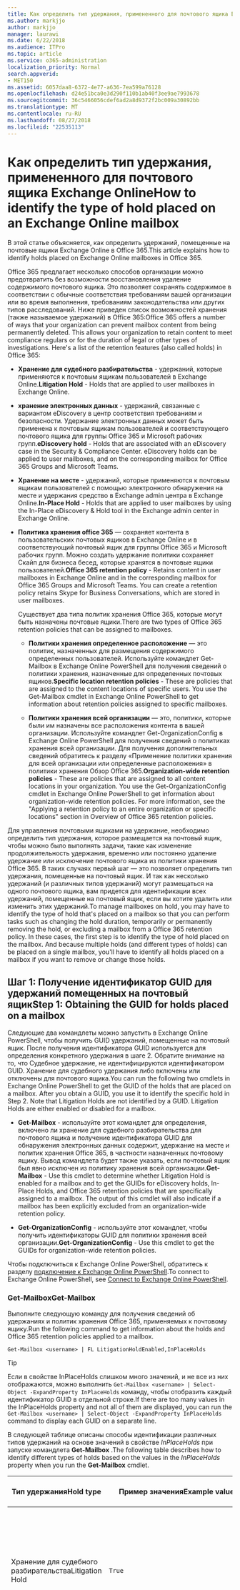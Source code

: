 ```yaml
---
title: Как определить тип удержания, примененного для почтового ящика Exchange Online
ms.author: markjjo
author: markjjo
manager: laurawi
ms.date: 6/22/2018
ms.audience: ITPro
ms.topic: article
ms.service: o365-administration
localization_priority: Normal
search.appverid:
- MET150
ms.assetid: 6057daa8-6372-4e77-a636-7ea599a76128
ms.openlocfilehash: d24e51bca0e3d290f110b1ab40f3ee9ae7993678
ms.sourcegitcommit: 36c5466056cdef6ad2a8d9372f2bc009a30892bb
ms.translationtype: MT
ms.contentlocale: ru-RU
ms.lasthandoff: 08/27/2018
ms.locfileid: "22535113"
---
```

# <a name="how-to-identify-the-type-of-hold-placed-on-an-exchange-online-mailbox"></a><span data-ttu-id="23e3f-102">Как определить тип удержания, примененного для почтового ящика Exchange Online</span><span class="sxs-lookup"><span data-stu-id="23e3f-102">How to identify the type of hold placed on an Exchange Online mailbox</span></span>

<span data-ttu-id="23e3f-103">В этой статье объясняется, как определить удержаний, помещенные на почтовые ящики Exchange Online в Office 365.</span><span class="sxs-lookup"><span data-stu-id="23e3f-103">This article explains how to identify holds placed on Exchange Online mailboxes in Office 365.</span></span>

<span data-ttu-id="23e3f-p101">Office 365 предлагает несколько способов организации можно предотвратить без возможности восстановления удаление содержимого почтового ящика. Это позволяет сохранять содержимое в соответствии с обычные соответствия требованиям вашей организации или во время выполнения, требованиям законодательства или других типов расследований. Ниже приведен список возможностей хранения (также называемое удержаний) в Office 365:</span><span class="sxs-lookup"><span data-stu-id="23e3f-p101">Office 365 offers a number of ways that your organization can prevent mailbox content from being permanently deleted. This allows your organization to retain content to meet compliance regulars or for the duration of legal or other types of investigations. Here's a list of the retention features (also called holds) in Office 365:</span></span>

- <span data-ttu-id="23e3f-107">**Хранение для судебного разбирательства** - удержаний, которые применяются к почтовым ящикам пользователей в Exchange Online.</span><span class="sxs-lookup"><span data-stu-id="23e3f-107">**Litigation Hold** - Holds that are applied to user mailboxes in Exchange Online.</span></span>

- <span data-ttu-id="23e3f-p102">**хранение электронных данных** - удержаний, связанные с вариантом eDiscovery в центр соответствия требованиям и безопасности. Удержание электронных данных может быть применена к почтовым ящикам пользователей и соответствующего почтового ящика для группы Office 365 и Microsoft рабочих групп.</span><span class="sxs-lookup"><span data-stu-id="23e3f-p102">**eDiscovery hold** - Holds that are associated with an eDiscovery case in the Security & Compliance Center. eDiscovery holds can be applied to user mailboxes, and on the corresponding mailbox for Office 365 Groups and Microsoft Teams.</span></span>

- <span data-ttu-id="23e3f-110">**Хранение на месте** - удержаний, которые применяются к почтовым ящикам пользователей с помощью электронного обнаружения на месте и удержания средство в Exchange admin центра в Exchange Online.</span><span class="sxs-lookup"><span data-stu-id="23e3f-110">**In-Place Hold** - Holds that are applied to user mailboxes by using the In-Place eDiscovery & Hold tool in the Exchange admin center in Exchange Online.</span></span>

- <span data-ttu-id="23e3f-p103">**Политика хранения office 365** — сохраняет контента в пользовательских почтовых ящиков в Exchange Online и в соответствующий почтовый ящик для группы Office 365 и Microsoft рабочих групп. Можно создать удержание политики сохраняет Скайп для бизнеса бесед, которые хранятся в почтовые ящики пользователей.</span><span class="sxs-lookup"><span data-stu-id="23e3f-p103">**Office 365 retention policy** - Retains content in user mailboxes in Exchange Online and in the corresponding mailbox for Office 365 Groups and Microsoft Teams. You can create a retention policy retains Skype for Business Conversations, which are stored in user mailboxes.</span></span>

  <span data-ttu-id="23e3f-113">Существует два типа политик хранения Office 365, которые могут быть назначены почтовые ящики.</span><span class="sxs-lookup"><span data-stu-id="23e3f-113">There are two types of Office 365 retention policies that can be assigned to mailboxes.</span></span>

    - <span data-ttu-id="23e3f-p104">**Политики хранения определенное расположение** — это политик, назначенных для размещения содержимого определенных пользователей. Используйте командлет Get-Mailbox в Exchange Online PowerShell для получения сведений о политики хранения, назначенные для определенных почтовых ящиков.</span><span class="sxs-lookup"><span data-stu-id="23e3f-p104">**Specific location retention policies** - These are policies that are assigned to the content locations of specific users. You use the Get-Mailbox cmdlet in Exchange Online PowerShell to get information about retention policies assigned to specific mailboxes.</span></span>

    - <span data-ttu-id="23e3f-p105">**Политики хранения всей организации** — это, политики, которые были им назначены все расположения контента в вашей организации. Используйте командлет Get-OrganizationConfig в Exchange Online PowerShell для получения сведений о политиках хранения всей организации. Для получения дополнительных сведений обратитесь к разделу «Применение политики хранения для всей организации или определенные расположения» в политики хранения Обзор Office 365.</span><span class="sxs-lookup"><span data-stu-id="23e3f-p105">**Organization-wide retention policies** - These are policies that are assigned to all content locations in your organization. You use the Get-OrganizationConfig cmdlet in Exchange Online PowerShell to get information about organization-wide retention policies. For more information, see the "Applying a retention policy to an entire organization or specific locations" section in Overview of Office 365 retention policies.</span></span>

<span data-ttu-id="23e3f-p106">Для управления почтовыми ящиками на удержание, необходимо определить тип удержания, которое размещается на почтовый ящик, чтобы можно было выполнять задачи, такие как изменение продолжительность удержания, временно или постоянно удаление удержание или исключение почтового ящика из политики хранения Office 365. В таких случаях первый шаг — это позволяет определить тип удержания, помещенные на почтовый ящик. И так как несколько удержаний (и различных типов удержаний) могут размещаться на одного почтового ящика, вам придется для идентификации всех удержаний, помещенные на почтовый ящик, если вы хотите удалить или изменить этих удержаний.</span><span class="sxs-lookup"><span data-stu-id="23e3f-p106">To manage mailboxes on hold, you may have to identify the type of hold that's placed on a mailbox so that you can perform tasks such as changing the hold duration, temporarily or permanently removing the hold, or excluding a mailbox from a Office 365 retention policy. In these cases, the first step is to identify the type of hold placed on the mailbox. And because multiple holds (and different types of holds) can be placed on a single mailbox, you'll have to identify all holds placed on a mailbox if you want to remove or change those holds.</span></span>

## <a name="step-1-obtaining-the-guid-for-holds-placed-on-a-mailbox"></a><span data-ttu-id="23e3f-122">Шаг 1: Получение идентификатор GUID для удержаний помещенных на почтовый ящик</span><span class="sxs-lookup"><span data-stu-id="23e3f-122">Step 1: Obtaining the GUID for holds placed on a mailbox</span></span>

<span data-ttu-id="23e3f-p107">Следующие два командлеты можно запустить в Exchange Online PowerShell, чтобы получить GUID удержаний, помещенные на почтовый ящик. После получения идентификатора GUID используется для определения конкретного удержания в шаге 2. Обратите внимание на то, что Судебное удержание, не идентифицируются идентификатором GUID. Хранение для судебного удержания либо включены или отключены для почтового ящика.</span><span class="sxs-lookup"><span data-stu-id="23e3f-p107">You can run the following two cmdlets in Exchange Online PowerShell to get the GUID of the holds that are placed on a mailbox. After you obtain a GUID, you use it to identify the specific hold in Step 2. Note that Litigation Holds are not identified by a GUID. Litigation Holds are either enabled or disabled for a mailbox.</span></span>

- <span data-ttu-id="23e3f-p108">**Get-Mailbox** - используйте этот командлет для определения, включено ли хранение для судебного разбирательства для почтового ящика и получение идентификатора GUID для обнаружения электронных данных содержит, удержание на месте и политик хранения Office 365, в частности назначенных почтовому ящику. Вывод командлета будет также указать, если почтовый ящик был явно исключен из политику хранения всей организации.</span><span class="sxs-lookup"><span data-stu-id="23e3f-p108">**Get-Mailbox** - Use this cmdlet to determine whether Litigation Hold is enabled for a mailbox and to get the GUIDs for eDiscovery holds, In-Place Holds, and Office 365 retention policies that are specifically assigned to a mailbox. The output of this cmdlet will also indicate if a mailbox has been explicitly excluded from an organization-wide retention policy.</span></span>

- <span data-ttu-id="23e3f-129">**Get-OrganizationConfig** - используйте этот командлет, чтобы получить идентификаторы GUID для политики хранения всей организации.</span><span class="sxs-lookup"><span data-stu-id="23e3f-129">**Get-OrganizationConfig** - Use this cmdlet to get the GUIDs for organization-wide retention policies.</span></span>

<span data-ttu-id="23e3f-130">Чтобы подключиться к Exchange Online PowerShell, обратитесь к разделу [подключение к Exchange Online PowerShell](https://docs.microsoft.com/powershell/exchange/exchange-online/connect-to-exchange-online-powershell/connect-to-exchange-online-powershell?view=exchange-ps).</span><span class="sxs-lookup"><span data-stu-id="23e3f-130">To connect to Exchange Online PowerShell, see [Connect to Exchange Online PowerShell](https://docs.microsoft.com/powershell/exchange/exchange-online/connect-to-exchange-online-powershell/connect-to-exchange-online-powershell?view=exchange-ps).</span></span>

### <a name="get-mailbox"></a><span data-ttu-id="23e3f-131">Get-Mailbox</span><span class="sxs-lookup"><span data-stu-id="23e3f-131">Get-Mailbox</span></span>

<span data-ttu-id="23e3f-132">Выполните следующую команду для получения сведений об удержаниях и политик хранения Office 365, применяемых к почтовому ящику.</span><span class="sxs-lookup"><span data-stu-id="23e3f-132">Run the following command to get information about the holds and Office 365 retention policies applied to a mailbox.</span></span>

```
Get-Mailbox <username> | FL LitigationHoldEnabled,InPlaceHolds
```

> [!TIP]
> <span data-ttu-id="23e3f-133">Если в свойстве InPlaceHolds слишком много значений, и не все из них отображаются, можно выполнить `Get-Mailbox <username> | Select-Object -ExpandProperty InPlaceHolds` команду, чтобы отобразить каждый идентификатор GUID в отдельной строке.</span><span class="sxs-lookup"><span data-stu-id="23e3f-133">If there are too many values in the InPlaceHolds property and not all of them are displayed, you can run the `Get-Mailbox <username> | Select-Object -ExpandProperty InPlaceHolds` command to display each GUID on a separate line.</span></span>

<span data-ttu-id="23e3f-134">В следующей таблице описаны способы идентификации различных типов удержаний на основе значений в свойстве *InPlaceHolds* при запуске командлета **Get-Mailbox** .</span><span class="sxs-lookup"><span data-stu-id="23e3f-134">The following table describes how to identify different types of holds based on the values in the *InPlaceHolds* property when you run the **Get-Mailbox** cmdlet.</span></span>


|<span data-ttu-id="23e3f-135">Тип удержания</span><span class="sxs-lookup"><span data-stu-id="23e3f-135">Hold type</span></span>  |<span data-ttu-id="23e3f-136">Пример значения</span><span class="sxs-lookup"><span data-stu-id="23e3f-136">Example value</span></span>  |<span data-ttu-id="23e3f-137">Как определить удержания</span><span class="sxs-lookup"><span data-stu-id="23e3f-137">How to identify the hold</span></span>  |
|---------|---------|---------|
|<span data-ttu-id="23e3f-138">Хранение для судебного разбирательства</span><span class="sxs-lookup"><span data-stu-id="23e3f-138">Litigation Hold</span></span>     |    `True`     |     <span data-ttu-id="23e3f-139">Хранение для судебного разбирательства включен для почтового ящика, если свойство *LitigationHoldEnabled* имеет значение `True`.</span><span class="sxs-lookup"><span data-stu-id="23e3f-139">Litigation Hold is enabled for a mailbox if the *LitigationHoldEnabled* property is set to `True`.</span></span>    |
|<span data-ttu-id="23e3f-140">Удержание электронных данных</span><span class="sxs-lookup"><span data-stu-id="23e3f-140">eDiscovery hold</span></span>     |  `UniH7d895d48-7e23-4a8d-8346-533c3beac15d`       |   <span data-ttu-id="23e3f-p109">*Свойство InPlaceHolds* содержит идентификатор GUID для любого удержания, связанные с вариантом eDiscovery в центр соответствия требованиям и безопасности. Чтобы узнать, это удержание электронных данных, так как код GUID начинается с `UniH` префикс (который обозначает единой хранения).</span><span class="sxs-lookup"><span data-stu-id="23e3f-p109">The *InPlaceHolds property* contains the GUID of any hold associated with an eDiscovery case in the Security & Compliance Center. You can tell this is an eDiscovery hold because the GUID starts with the `UniH` prefix (which denotes a Unified Hold).</span></span>      |
|<span data-ttu-id="23e3f-143">Хранение на месте</span><span class="sxs-lookup"><span data-stu-id="23e3f-143">In-Place Hold</span></span>     |     `c0ba3ce811b6432a8751430937152491` <br/> <span data-ttu-id="23e3f-144">или</span><span class="sxs-lookup"><span data-stu-id="23e3f-144">or</span></span> <br/> `cld9c0a984ca74b457fbe4504bf7d3e00de`  |     <span data-ttu-id="23e3f-p110">Свойство *InPlaceHolds* содержит идентификатор GUID режима сохранения, помещенные на почтовый ящик. Чтобы узнать, это хранение на месте, так как код GUID не начинается с префикса или начинается с `cld` префикса.</span><span class="sxs-lookup"><span data-stu-id="23e3f-p110">The *InPlaceHolds* property contains the GUID of the In-Place Hold that's placed on the mailbox. You can tell this is an In-Place Hold because the GUID either doesn't start with a prefix or it starts with the `cld` prefix.</span></span>     |
|<span data-ttu-id="23e3f-147">Политика хранения Office 365, в частности применяется к почтовому ящику</span><span class="sxs-lookup"><span data-stu-id="23e3f-147">Office 365 retention policy specifically applied to the mailbox</span></span>     |    `mbxcdbbb86ce60342489bff371876e7f224:1` <br/> <span data-ttu-id="23e3f-148">или</span><span class="sxs-lookup"><span data-stu-id="23e3f-148">or</span></span> <br/> `skp127d7cf1076947929bf136b7a2a8c36f:3`     |     <span data-ttu-id="23e3f-p111">Свойство InPlaceHolds содержит GUID политики хранения любого заданного расположения, которая применяется к почтовому ящику. Можно определить политики хранения, так как код GUID начинается с `mbx` или `skp` префикса. `skp` Префикс указывает, что политика хранения применяется к Скайп для бизнеса бесед в почтовый ящик пользователя.</span><span class="sxs-lookup"><span data-stu-id="23e3f-p111">The InPlaceHolds property contains GUIDs of any specific location retention policy that's applied to the mailbox. You can identify retention policies because the GUID starts with the `mbx` or the `skp` prefix. The `skp` prefix indicates that the retention policy is applied to Skype for Business conversations in the user's mailbox.</span></span>    |
|<span data-ttu-id="23e3f-152">Исключить из политики хранения всей организации Office 365</span><span class="sxs-lookup"><span data-stu-id="23e3f-152">Excluded from an organization-wide Office 365 retention policy</span></span>     |   `-mbxe9b52bf7ab3b46a286308ecb29624696`      |     <span data-ttu-id="23e3f-153">Если почтовый ящик исключены из политики хранения всей организации Office 365, идентификатор GUID для почтового ящика исключается из политики хранения отображаемое в свойстве InPlaceHolds и отмечаются `-mbx` префикса.</span><span class="sxs-lookup"><span data-stu-id="23e3f-153">If a mailbox is excluded from an organization-wide Office 365 retention policy, the GUID for the retention policy the mailbox is excluded from is displayed in the InPlaceHolds property and is identified by the `-mbx` prefix.</span></span>    |

### <a name="get-organizationconfig"></a><span data-ttu-id="23e3f-154">Get-OrganizationConfig</span><span class="sxs-lookup"><span data-stu-id="23e3f-154">Get-OrganizationConfig</span></span>
<span data-ttu-id="23e3f-p112">Если свойство *InPlaceHolds* пустое при запуске командлета **Get-Mailbox** , по-прежнему могут существовать один или несколько всей организации Office 365 политики хранения применяется к почтовому ящику. Выполните следующую команду в Exchange Online PowerShell, чтобы получить список идентификаторов GUID для политики хранения всей организации Office 365.</span><span class="sxs-lookup"><span data-stu-id="23e3f-p112">If the *InPlaceHolds* property is empty when you run the **Get-Mailbox** cmdlet, there still may be one or more organization-wide Office 365 retention policies applied to the mailbox. Run the following command in Exchange Online PowerShell to get a list of GUIDs for organization-wide Office 365 retention policies.</span></span>

```
Get-OrganizationConfig | FL InPlaceHolds
```

> [!TIP]
> <span data-ttu-id="23e3f-157">Если в свойстве InPlaceHolds слишком много значений, и не все из них отображаются, можно выполнить `Get-OrganizationConfig | Select-Object -ExpandProperty InPlaceHolds` команду, чтобы отобразить каждый идентификатор GUID в отдельной строке.</span><span class="sxs-lookup"><span data-stu-id="23e3f-157">If there are too many values in the InPlaceHolds property and not all of them are displayed, you can run the `Get-OrganizationConfig | Select-Object -ExpandProperty InPlaceHolds` command to display each GUID on a separate line.</span></span>

<span data-ttu-id="23e3f-158">В следующей таблице описаны различные типы удержаний всей организации, а также для идентификации каждого типа на основании идентификаторы GUID, содержащихся в свойстве *InPlaceHolds* при запуске командлета **Get-OrganizationConfig** .</span><span class="sxs-lookup"><span data-stu-id="23e3f-158">The following table describes the different types of organization-wide holds and how to identify each type based on the GUIDs contained in *InPlaceHolds* property when you run the **Get-OrganizationConfig** cmdlet.</span></span>


|<span data-ttu-id="23e3f-159">Тип удержания</span><span class="sxs-lookup"><span data-stu-id="23e3f-159">Hold type</span></span>  |<span data-ttu-id="23e3f-160">Пример значения</span><span class="sxs-lookup"><span data-stu-id="23e3f-160">Example value</span></span>  |<span data-ttu-id="23e3f-161">Описание</span><span class="sxs-lookup"><span data-stu-id="23e3f-161">Description</span></span>  |
|---------|---------|---------|
|<span data-ttu-id="23e3f-162">Office 365 хранения политики применены к почтовые ящики Exchange, общих папок Exchange или группам чаты</span><span class="sxs-lookup"><span data-stu-id="23e3f-162">Office 365 retention policies applied to Exchange mailboxes, Exchange public folders, and Teams chats</span></span>    |      `mbx7cfb30345d454ac0a989ab3041051209:2`   |   <span data-ttu-id="23e3f-p113">Политики хранения всей организации применяются к почтовым ящикам Exchange, общие папки Exchange и чаты 1xN в группах Microsoft идентифицируются по GUID, начинающиеся со `mbx` префикса. Обратите внимание на то, что 1xN чаты хранятся в почтовом ящике отдельных чата участникам.</span><span class="sxs-lookup"><span data-stu-id="23e3f-p113">Organization-wide retention policies applied to Exchange mailboxes, Exchange public folders, and 1xN chats in Microsoft Teams are identified by GUIDs that start with the `mbx` prefix. Note that 1xN chats are stored in the mailbox of the individual chat participants.</span></span>      |
|<span data-ttu-id="23e3f-165">Office 365 хранения политики, применяемые к сообщениям, канал группы Office 365 и рабочих групп</span><span class="sxs-lookup"><span data-stu-id="23e3f-165">Office 365 retention policy applied to Office 365 Groups and Teams channel messages</span></span>     |   `grp1a0a132ee8944501a4bb6a452ec31171:3`      |    <span data-ttu-id="23e3f-p114">Политики хранения всей организации, применяемые к группам Office 365 и сообщения в группах Microsoft идентифицируются по GUID, начинающиеся со `grp` префикса. Обратите внимание на то, что сообщения хранятся в почтовом ящике группы, связанный с группы разработчиков Microsoft.</span><span class="sxs-lookup"><span data-stu-id="23e3f-p114">Organization-wide retention policies applied to Office 365 groups and channel messages in Microsoft Teams are identified by GUIDs that start with the `grp` prefix. Note that channel messages are stored in the group mailbox that is associated with a Microsoft Team.</span></span>     |

<span data-ttu-id="23e3f-168">Дополнительные политики хранения сведения, применяемые к группам Майкрософт содержатся в разделе» Расположение команды « [Обзор политик хранения](retention-policies.md#applying-a-retention-policy-to-an-entire-organization-or-specific-locations).</span><span class="sxs-lookup"><span data-stu-id="23e3f-168">For more information retention policies applied to Microsoft Teams, see the "Teams location" section [Overview of retention policies](retention-policies.md#applying-a-retention-policy-to-an-entire-organization-or-specific-locations).</span></span>

### <a name="understanding-the-format-of-the-inplaceholds-value-for-retention-policies"></a><span data-ttu-id="23e3f-169">Общие сведения о формате значение InPlaceHolds для политики хранения</span><span class="sxs-lookup"><span data-stu-id="23e3f-169">Understanding the format of the InPlaceHolds value for retention policies</span></span>

<span data-ttu-id="23e3f-p115">В дополнение к префикс (mbx, skp или группу), идентифицирующее элемент в свойство InPlaceHolds как политики хранения к Office 365 значение также содержит суффикс, идентифицирующий тип действия хранения, настроенной для политики. Например суффикс действие выделяется полужирным шрифтом в следующих примерах:</span><span class="sxs-lookup"><span data-stu-id="23e3f-p115">In addition to the prefix (mbx, skp, or grp) that identifies an item in the InPlaceHolds property as an Office 365 retention policy, the value also contains a suffix that identifies the type of retention action that's configured for the policy. For example, the action suffix is highlighted in bold type in the following examples:</span></span>

   <span data-ttu-id="23e3f-172">`skp127d7cf1076947929bf136b7a2a8c36f`**: 1**</span><span class="sxs-lookup"><span data-stu-id="23e3f-172">`skp127d7cf1076947929bf136b7a2a8c36f`**:1**</span></span>

   <span data-ttu-id="23e3f-173">`mbx7cfb30345d454ac0a989ab3041051209`**: 2**</span><span class="sxs-lookup"><span data-stu-id="23e3f-173">`mbx7cfb30345d454ac0a989ab3041051209`**:2**</span></span>

   <span data-ttu-id="23e3f-174">`grp1a0a132ee8944501a4bb6a452ec31171`**: 3**</span><span class="sxs-lookup"><span data-stu-id="23e3f-174">`grp1a0a132ee8944501a4bb6a452ec31171`**:3**</span></span>

<span data-ttu-id="23e3f-175">В следующей таблице приведены три возможных хранения действия:</span><span class="sxs-lookup"><span data-stu-id="23e3f-175">The following table defines the three possible retention actions:</span></span>

|<span data-ttu-id="23e3f-176">Значение</span><span class="sxs-lookup"><span data-stu-id="23e3f-176">Value</span></span>  |<span data-ttu-id="23e3f-177">Описание</span><span class="sxs-lookup"><span data-stu-id="23e3f-177">Description</span></span>  |
|---------|---------|
|<span data-ttu-id="23e3f-178">**1**</span><span class="sxs-lookup"><span data-stu-id="23e3f-178">**1**</span></span>     | <span data-ttu-id="23e3f-179">Указывает, что политика хранения настроена для удаления элементов; политика не сохраняет элементов.</span><span class="sxs-lookup"><span data-stu-id="23e3f-179">Indicates the retention policy is configured to delete items; the policy doesn't retain items.</span></span>        |
|<span data-ttu-id="23e3f-180">**2**</span><span class="sxs-lookup"><span data-stu-id="23e3f-180">**2**</span></span>    |    <span data-ttu-id="23e3f-181">Указывает, что политика хранения настроена для хранения элементов; политика не удаляет элементы, по истечении срока хранения.</span><span class="sxs-lookup"><span data-stu-id="23e3f-181">Indicates the retention policy is configured to hold items; the policy doesn't delete items after the retention period expires.</span></span>     |
|<span data-ttu-id="23e3f-182">**3**</span><span class="sxs-lookup"><span data-stu-id="23e3f-182">**3**</span></span>     |   <span data-ttu-id="23e3f-183">Указывает, что политика хранения, настроенная для хранения элементов и удалять их по истечении срока хранения.</span><span class="sxs-lookup"><span data-stu-id="23e3f-183">Indicates the retention policy is configured to hold items and then delete them after the retention period expires.</span></span>      |

<span data-ttu-id="23e3f-184">Дополнительные сведения о действиях хранения обратитесь к разделу «Сохранение содержимого в течение определенного периода времени» в статье [Overview of политики хранения](retention-policies.md#retaining-content-for-a-specific-period-of-time).</span><span class="sxs-lookup"><span data-stu-id="23e3f-184">For more information about retention actions, see the "Retaining content for a specific period of time" section in [Overview of retention policies](retention-policies.md#retaining-content-for-a-specific-period-of-time).</span></span>
   
## <a name="step-2-using-the-guid-to-identify-the-hold"></a><span data-ttu-id="23e3f-185">Шаг 2: Использование GUID для обнаружения удержания</span><span class="sxs-lookup"><span data-stu-id="23e3f-185">Step 2: Using the GUID to identify the hold</span></span>

<span data-ttu-id="23e3f-p116">После получения идентификатора GUID для удержания, применяемый к почтовому ящику, следующим шагом является используйте этот идентификатор GUID для идентификации удержания. Приведенные ниже показано, как определить имя удержания (и другие сведения) с помощью удержания GUID.</span><span class="sxs-lookup"><span data-stu-id="23e3f-p116">After you obtain the GUID for a hold that is applied to a mailbox, the next step is to use that GUID to identify the hold. The following sections show how to identify the name of the hold (and other information) by using the hold GUID.</span></span>

### <a name="ediscovery-holds"></a><span data-ttu-id="23e3f-188">содержит eDiscovery</span><span class="sxs-lookup"><span data-stu-id="23e3f-188">eDiscovery holds</span></span>

<span data-ttu-id="23e3f-p117">Выполните следующие команды в безопасности & PowerShell центр соответствия требованиям для идентификации удержание электронных данных, которая применяется к почтовому ящику. Идентификатор GUID (не включая префикс UniH) для обнаружения электронных данных разбирательства был определен на шаге 1. Первая команда создает переменную, которая содержит сведения об удержании; Эта переменная используется в другие команды. Вторая команда отображает имя случая обнаружения электронных данных, связанного с удержания. Третий команда отображает имени удержания и список почтовых ящиков, которой применяется удержания.</span><span class="sxs-lookup"><span data-stu-id="23e3f-p117">Run the following commands in Security & Compliance Center PowerShell to identify an eDiscovery hold that's applied to the mailbox. Use the GUID (not including the UniH prefix) for the eDiscovery hold that you identified in Step 1. The first command creates a variable that contains information about the hold; this variable is used in the other commands. The second command displays the name of the eDiscovery case the hold is associated with. The third command displays the name of the hold and a list of the mailboxes the hold applies to.</span></span>

```
$CaseHold = Get-CaseHoldPolicy <hold GUID without prefix>
```

```
Get-ComplianceCase $CaseHold.CaseId | FL Name
```

```
$CaseHold | FL Name,ExchangeLocation
```

<span data-ttu-id="23e3f-194">Чтобы подключиться к безопасности и соответствия требованиям центр PowerShell, обратитесь к разделу [подключение к Office 365 безопасность и соответствие требованиям центр PowerShell](https://docs.microsoft.com/powershell/exchange/office-365-scc/connect-to-scc-powershell/connect-to-scc-powershell?view=exchange-ps).</span><span class="sxs-lookup"><span data-stu-id="23e3f-194">To connect to Security & Compliance Center PowerShell, see  [Connect to Office 365 Security & Compliance Center PowerShell](https://docs.microsoft.com/powershell/exchange/office-365-scc/connect-to-scc-powershell/connect-to-scc-powershell?view=exchange-ps).</span></span>

### <a name="in-place-holds"></a><span data-ttu-id="23e3f-195">Хранение на месте</span><span class="sxs-lookup"><span data-stu-id="23e3f-195">In-Place Holds</span></span>

<span data-ttu-id="23e3f-p118">Выполните следующую команду в Exchange Online PowerShell для идентификации хранение на месте, которая применяется к почтовому ящику. Используйте идентификатор GUID для хранения на месте, который был определен на шаге 1. Команда отображает имени удержания и список почтовых ящиков, которой применяется удержания.</span><span class="sxs-lookup"><span data-stu-id="23e3f-p118">Run the following command in Exchange Online PowerShell to identify the In-Place Hold that's applied to the mailbox. Use the GUID for the In-Place Hold that you identified in Step 1. The command displays the name of the hold and a list of the mailboxes the hold applies to.</span></span>

```
Get-MailboxSearch -InPlaceHoldIdentity <hold GUID> | FL Name,SourceMailboxes
```
<span data-ttu-id="23e3f-199">Обратите внимание, если идентификатор GUID для хранения на месте начинается с `cld` префиксов, обязательно включите префикс при выполнении предыдущей команды.</span><span class="sxs-lookup"><span data-stu-id="23e3f-199">Note that if the GUID for the In-Place Hold starts with the `cld` prefix, be sure to include the prefix when running the previous command.</span></span>

### <a name="office-365-retention-policies"></a><span data-ttu-id="23e3f-200">Политики хранения Office 365</span><span class="sxs-lookup"><span data-stu-id="23e3f-200">Office 365 retention policies</span></span>

<span data-ttu-id="23e3f-p119">Выполните следующую команду в безопасности и соответствия требованиям центр PowerShell удостоверения политики хранения Office 365 (всей организации или определенного расположения), которая применяется к почтовому ящику. Используйте идентификатор GUID (не включая префикс mbx, skp или группу или суффикс действие), который был определен на шаге 1.</span><span class="sxs-lookup"><span data-stu-id="23e3f-p119">Run the following command in Security & Compliance Center PowerShell to identity the Office 365 retention policy (organization-wide or specific location) that's applied to the mailbox. Use the GUID (not including the mbx, skp, or grp prefix or the action suffix) that you identified in Step 1.</span></span>

```
Get-RetentionCompliancePolicy <hold GUID without prefix or suffix> -DistributionDetail  | FL Name,*Location
```

## <a name="next-steps"></a><span data-ttu-id="23e3f-203">Дальнейшие действия</span><span class="sxs-lookup"><span data-stu-id="23e3f-203">Next steps</span></span>

<span data-ttu-id="23e3f-p120">После определения удержаний, которые применяются к почтовому ящику может выполнять задачи, такие как изменить продолжительность удержания, временно или окончательно удалить удержание или в случае политики хранения Office 365, за исключением неактивного почтового ящика из политики. Дополнительные сведения о выполнении задачи, связанные с удержаний можно один из следующих разделов:</span><span class="sxs-lookup"><span data-stu-id="23e3f-p120">After you identify the holds that are applied to a mailbox, you can perform tasks such as changing the duration of the hold, temporarily or permanently removing the hold, or in the case of Office 365 retention policies, excluding an inactive mailbox from the policy. For more information about performing tasks related to holds, see the one of the following topics:</span></span>

- <span data-ttu-id="23e3f-p121">Запустите [Set RetentionCompliancePolicy - AddExchangeLocationException \<почтовый ящик пользователя >](https://docs.microsoft.com/powershell/module/exchange/policy-and-compliance-retention/Set-RetentionCompliancePolicy?view=exchange-ps) в безопасности & PowerShell центр соответствия исключать почтового ящика из политики хранения всей организации Office 365. Обратите внимание на то, что эта команда может использоваться только для политик хранения которых значение свойства *ExchangeLocation* равняется `All`.</span><span class="sxs-lookup"><span data-stu-id="23e3f-p121">Run the [Set-RetentionCompliancePolicy -AddExchangeLocationException \<user mailbox>](https://docs.microsoft.com/powershell/module/exchange/policy-and-compliance-retention/Set-RetentionCompliancePolicy?view=exchange-ps) command in Security & Compliance Center PowerShell to exclude a mailbox from an organization-wide Office 365 retention policy. Note that this command can only be used for retention policies where the value for the *ExchangeLocation* property equals `All`.</span></span>

- <span data-ttu-id="23e3f-208">Запустите [Set-Mailbox - ExcludeFromOrgHolds \<хранение GUID без префикса или суффикса >](https://docs.microsoft.com/powershell/module/exchange/mailboxes/set-mailbox?view=exchange-ps) в Exchange Online PowerShell, чтобы исключить неактивного почтового ящика из политики хранения всей организации Office 365.</span><span class="sxs-lookup"><span data-stu-id="23e3f-208">Run the [Set-Mailbox -ExcludeFromOrgHolds \<hold GUID without prefix or suffix>](https://docs.microsoft.com/powershell/module/exchange/mailboxes/set-mailbox?view=exchange-ps) command in Exchange Online PowerShell to exclude an inactive mailbox from an organization-wide Office 365 retention policy.</span></span>

- [<span data-ttu-id="23e3f-209">Изменить продолжительность удержания для неактивного почтового ящика в Office 365</span><span class="sxs-lookup"><span data-stu-id="23e3f-209">Change the hold duration for an inactive mailbox in Office 365</span></span>](change-the-hold-duration-for-an-inactive-mailbox.md)

- [<span data-ttu-id="23e3f-210">Удаление неактивного почтового ящика в Office 365</span><span class="sxs-lookup"><span data-stu-id="23e3f-210">Delete an inactive mailbox in Office 365</span></span>](delete-an-inactive-mailbox.md)

- [<span data-ttu-id="23e3f-211">Удаление элементов в папке "Элементы с возможностью восстановления" облачных почтовых ящиков на удержании</span><span class="sxs-lookup"><span data-stu-id="23e3f-211">Delete items in the Recoverable Items folder of cloud-based mailboxes on hold</span></span>](delete-items-in-the-recoverable-items-folder-of-mailboxes-on-hold.md)
